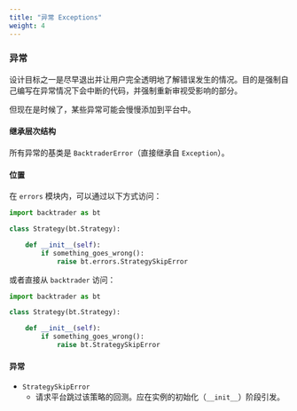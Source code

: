 ```yaml
---
title: "异常 Exceptions"
weight: 4
---
```


### 异常

设计目标之一是尽早退出并让用户完全透明地了解错误发生的情况。目的是强制自己编写在异常情况下会中断的代码，并强制重新审视受影响的部分。

但现在是时候了，某些异常可能会慢慢添加到平台中。

#### 继承层次结构

所有异常的基类是 `BacktraderError`（直接继承自 `Exception`）。

#### 位置

在 `errors` 模块内，可以通过以下方式访问：

```python
import backtrader as bt

class Strategy(bt.Strategy):

    def __init__(self):
        if something_goes_wrong():
            raise bt.errors.StrategySkipError
```

或者直接从 `backtrader` 访问：

```python
import backtrader as bt

class Strategy(bt.Strategy):

    def __init__(self):
        if something_goes_wrong():
            raise bt.StrategySkipError
```

#### 异常

- `StrategySkipError`
  - 请求平台跳过该策略的回测。应在实例的初始化（`__init__`）阶段引发。
